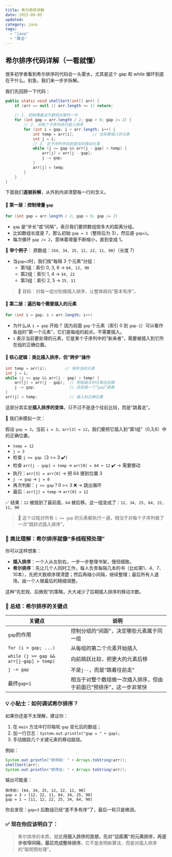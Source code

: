 ```yaml
---
title: 希尔排序详解
date: 2025-09-05
updated:
category: java
tags:
  - "java"
  - "算法"	
---
```


## 希尔排序代码详解（一看就懂）

很多初学者看到希尔排序的代码会一头雾水，尤其是这个 gap 和 while 循环到底在干什么。别急，我们来一步步拆解。

我们先回顾一下代码：

```java
public static void shellSort(int[] arr) {
    if (arr == null || arr.length <= 1) return;
    
    // 1. 初始增量设为数组长度的一半
    for (int gap = arr.length / 2; gap > 0; gap /= 2) {
        // 2. 对每个子序列进行插入排序
        for (int i = gap; i < arr.length; i++) {
            int temp = arr[i];        // 当前要插入的元素
            int j = i;
            // 3. 在子序列中向前查找并移动元素
            while (j >= gap && arr[j - gap] > temp) {
                arr[j] = arr[j - gap];
                j -= gap;
            }
            arr[j] = temp;
        }
    }
}
```

下面我们**逐层拆解**，从外到内讲清楚每一行的含义。

#### 🔁 第一层：控制增量 `gap`

```java
for (int gap = arr.length / 2; gap > 0; gap /= 2)
```

- `gap` 是“步长”或“间隔”，表示我们要把数组按多大的距离分组。
- 比如数组长度是 7，那么初始 `gap = 3`（整除后为 3），然后是 `gap=1`。
- 每次循环 `gap /= 2`，意味着增量不断缩小，直到变成 1。

📌 **举个例子**：
原数组：`[64, 34, 25, 12, 22, 11, 90]`（长度 7）

- 当`gap=3`时，我们按“每隔 3 个元素”分组：
  - 第1组：索引 0, 3, 6 → `64, 12, 90`
  - 第2组：索引 1, 4 → `34, 22`
  - 第3组：索引 2, 5 → `25, 11`

> 🎯 目标：对每一组分别做插入排序，让整体趋向“基本有序”。 

#### 🔁 第二层：遍历每个需要插入的元素

```java
for (int i = gap; i < arr.length; i++)
```

- 为什么从 `i = gap` 开始？
  因为前面 `gap` 个元素（索引 0 到 `gap-1`）可以看作各组的“第一个元素”，它们是每组的起点，不需要插入。
- `i` 表示当前要处理的元素，它是某个子序列中的“新来者”，需要被插入到它所在组的正确位置。

#### 🔧 核心逻辑：类比插入排序，但“跨步”操作

```java
int temp = arr[i];        // 保存当前元素
int j = i;
while (j >= gap && arr[j - gap] > temp) {
    arr[j] = arr[j - gap];  // 把前面大的元素往后挪
    j -= gap;               // 往前跳一个“gap”距离
}
arr[j] = temp;              // 插入到正确位置
```

这部分其实是**插入排序的变体**，只不过不是逐个往前比较，而是“跳着走”。

🔧 我们来模拟一次：

假设 `gap = 3`，当前 `i = 3`，`arr[3] = 12`，我们要把它插入到“第1组”（0,3,6）中的正确位置。

- `temp = 12`
- `j = 3`
- 检查 `j >= gap`（3 >= 3 ✔️）
- 检查 `arr[j - gap] > temp` → `arr[0] = 64 > 12` ✔️ → 需要挪动
- 执行：`arr[3] = arr[0]` → 把 64 挪到位置 3
- `j -= gap` → `j = 0`
- 再次判断：`j >= gap`？0 >= 3 ❌ → 跳出循环
- 最后：`arr[j] = temp` → `arr[0] = 12`

✅ 结果：`12` 被插到了最前面，`64` 被后移。这一组变成了：`12, 34, 25, 64, 22, 11, 90`

> 🔄 这个过程对所有 `i >= gap` 的元素都执行一遍，相当于对每个子序列做了一次“跳跃式插入排序”。 

### 🧠 类比理解：希尔排序就像“多线程预处理”

你可以这样想象：

- **插入排序**：一个人从左到右，一步一步整理书架，慢但细致。
- **希尔排序**：先让几个人同时工作，每人负责每隔几本的书（比如第1、4、7、10本），先把大致顺序理清楚；然后再缩小间隔，继续整理；最后所有人退场，由一个人做最后的精细调整。

这种“先宏观、后微观”的策略，大大减少了后期插入排序的移动次数。

### 📌 总结：希尔排序的关键点

| 关键点                                  | 说明                                                         |
| --------------------------------------- | ------------------------------------------------------------ |
| `gap`的作用                             | 控制分组的“间距”，决定哪些元素属于同一组                     |
| `for (i = gap; ...)`                    | 从每组的第二个元素开始插入                                   |
| `while (j >= gap && arr[j-gap] > temp)` | 向前跳跃比较，把更大的元素后移                               |
| `j -= gap`                              | 不是`j--`，而是“跳着往前走”                                  |
| 最终`gap=1`                             | 相当于对整个数组做一次插入排序，但由于前面已“预排序”，这一步非常快 |

### 💡 小贴士：如何调试希尔排序？

如果你还是不太理解，建议你：

1. 在 `main` 方法中打印每轮 `gap` 变化后的数组；
2. 加一行日志：`System.out.println("gap = " + gap);`
3. 手动跟踪几个关键元素的移动路径。

例如：

```java
System.out.println("排序前: " + Arrays.toString(arr));
shellSort(arr);
System.out.println("排序后: " + Arrays.toString(arr));
```

输出可能是：

```
排序前: [64, 34, 25, 12, 22, 11, 90]
gap = 3 → [12, 22, 11, 64, 34, 25, 90]
gap = 1 → [11, 12, 22, 25, 34, 64, 90]
```

你会发现：`gap=3` 后数组已经“差不多有序”了，最后一轮只是微调。

### ✅ 现在你应该明白了：

> 希尔排序的本质，就是**用插入排序的思想，先对“远距离”的元素排序，再逐步收窄间隔，最后完成整体排序**。它不是发明新算法，而是对插入排序的“聪明预处理”。 